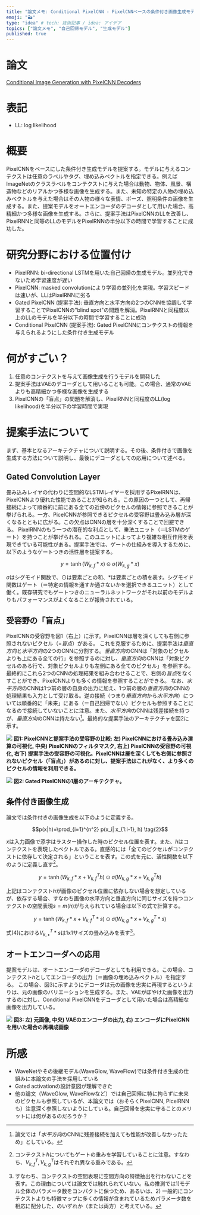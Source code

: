 ```yaml
---
title: "論文メモ: Conditional PixelCNN - PixelCNNベースの条件付き画像生成モデル"
emoji: "🏜"
type: "idea" # tech: 技術記事 / idea: アイデア
topics: ["論文メモ", "自己回帰モデル", "生成モデル"]
published: true
---
```


# 論文

[Conditional Image Generation with PixelCNN Decoders](https://arxiv.org/abs/1606.05328)

# 表記

* LL: log likelihood

# 概要

PixelCNNをベースにした条件付き生成モデルを提案する。モデルに与えるコンテクストは任意のラベルやタグ、埋め込みベクトルを指定できる。例えばImageNetのクラスラベルをコンテクストに与えた場合は動物、物体、風景、構造物などのリアルかつ多様な画像を生成する。また、未知の特定の人物の埋め込みベクトルを与えた場合はその人物の様々な表情、ポーズ、照明条件の画像を生成する。また、提案モデルをオートエンコーダのデコーダとして用いた場合、高精細かつ多様な画像を生成する。さらに、提案手法はPixelCNNのLLを改善し、PixelRNNと同等のLLのモデルをPixelRNNの半分以下の時間で学習することに成功した。

# 研究分野における位置付け

* PixelRNN: bi-directional LSTMを用いた自己回帰の生成モデル。並列化できないため学習速度が遅い
* PixelCNN: masked convolutionにより学習の並列化を実現。学習スピードは速いが、LLはPixelRNNに劣る
* Gated PixelCNN (提案手法): 垂直方向と水平方向の2つのCNNを協調して学習することでPixelCNNの"blind spot"の問題を解消。PixelRNNと同程度以上のLLのモデルを半分以下の時間で学習することに成功
* Conditional PixelCNN (提案手法): Gated PixelCNNにコンテクストの情報を与えられるようにした条件付き生成モデル

# 何がすごい？

1. 任意のコンテクストを与えて画像生成を行うモデルを開発した
2. 提案手法はVAEのデコーダとして用いることも可能。この場合、通常のVAEよりも高精細かつ多様な画像を生成する
3. PixelCNNの「盲点」の問題を解消し、PixelRNNと同程度のLL(log likelihood)を半分以下の学習時間で実現

# 提案手法について

まず、基本となるアーキテクチャについて説明する。その後、条件付きで画像を生成する方法について説明し、最後にデコーダとしての応用について述べる。

## Gated Convolution Layer

畳み込みレイヤの代わりに空間的なLSTMレイヤーを採用するPixelRNNは、PixelCNNより優れた性能であることが知られる。この原因の一つとして、再帰接続によって順番的に前にある全ての近傍のピクセルの情報に参照できることが挙げられる。一方、PicelCNNが参照できるピクセルの受容野は畳み込み層が深くなるとともに広がる。この欠点はCNNの層を十分深くすることで回避できる。
PixelRNNのもう一つの潜在的な利点として、乗法ユニット（＝LSTMのゲート）を持つことが挙げられる。このユニットによってより複雑な相互作用を表現できている可能性がある。提案手法では、ゲートの仕組みを導入するために、以下のようなゲートつきの活性層を提案する。

$$y=\tanh {(W_{k, f} * x)} \odot \sigma(W_{k, g}* x) \tag{1}$$

$\sigma$はシグモイド関数で、$\odot$は要素ごとの和、$*$は要素ごとの積を表す。シグモイド関数はゲート（＝特定の情報を通すか通さないかを選択できるユニット）として働く。既存研究でもゲートつきのニューラルネットワークがそれ以前のモデルよりもパフォーマンスがよくなることが報告されている。

## 受容野の「盲点」

PixelCNNの受容野を図1（右上）に示す。PixelCNNは層を深くしても右側に参照されないピクセル（=*盲点*）がある。
これを克服するために、提案手法は*垂直方向*と*水平方向*の2つのCNNに分割する。*垂直方向*のCNNは「対象のピクセルよりも上にある全ての行」を参照するのに対し、*垂直方向*のCNNは「対象ピクセルのある行で、対象ピクセルよりも左側にある全てのピクセル」を参照する。最終的にこれら2つのCNNの処理結果を組み合わせることで、右側の*盲点*をなくすことができ、PixelCNNよりも多くの情報を参照することができる。
なお、*水平方向*のCNNは1つ前の層の自身の出力に加え、1つ前の層の*垂直方向*のCNNの処理結果も入力として受け取る。逆の接続（つまり*垂直方向*から*水平方向*）については順番的に「未来」にある（＝自己回帰でない）ピクセルも参照することになるので接続していないことに注意。また、*水平方向*のCNNは残差接続を持つが、*垂直方向*のCNNは持たない[^1]。最終的な提案手法のアーキテクチャを図2に示す。

[^1]: 論文では「*水平方向*のCNNに残差接続を加えても性能が改善しなかったため」としている。

![](https://storage.googleapis.com/zenn-user-upload/830ec9c478e8-20220806.png)
**図1: PixelCNNと提案手法の受容野の比較: 左) PixelCNNにおける畳み込み演算の可視化, 中央) PixelCNNのフィルタマスク, 右上) PixelCNNの受容野の可視化, 右下) 提案手法の受容野の可視化。PixelCNNは層を深くしても右側に参照されないピクセル（「盲点」）があるのに対し、提案手法はこれがなく、より多くのピクセルの情報を利用できる。**

![](https://storage.googleapis.com/zenn-user-upload/0468ca6c25a6-20220806.png)
**図2: Gated PixelCNNの1層のアーキテクチャ。**

## 条件付き画像生成

論文では条件付きの画像生成を以下のように定義する。

$$p(x|h)=\prod_{i=1}^{n^2} p(x_i| x_{1:i-1}, h) \tag{2}$$

$x$は入力画像で添字はラスター操作した時のピクセル位置を表す。また、$h$はコンテクストを表現したベクトルである。直感的には「全てのピクセルがコンテクストに依存して決定される」ということを表す。この式を元に、活性関数を以下のように定義し直す[^2]。

$$y=\tanh(W_{k, f} * x + V^T_{k, f}h) \odot \sigma(W_{k, g} * x + V^T_{k, g}h) \tag{3}$$

上記はコンテクスト$h$が画像のピクセル位置に依存しない場合を想定しているが、依存する場合、すなわち画像の水平方向と垂直方向に同じサイズを持つコンテクストの空間表現$s=m(h)$が与えられている場合は以下の式で計算する。

$$y=\tanh(W_{k, f} * x + V^T_{k, f} * s) \odot \sigma(W_{k, g} * x + V^T_{k, g} * s) \tag{4}$$

式(4)における$V^T_{k, \bullet}*s$は1x1サイズの畳み込みを表す[^3]。

[^2]: コンテクスト$h$についてもゲートの重みを学習していることに注意。すなわち、$V^T_{k, f}, V^T_{k, g}$はそれぞれ異なる重みである。
[^3]: すなわち、コンテクストの空間表現に空間方向の特徴抽出を行わないことを表す。この理由については論文では触れられていない。私の推測では1)モデル全体のパラメータ数をコンパクトに保つため、あるいは、2) 一般的にコンテクストよりも特徴マップに多くの情報が含まれているためパラメータ数を相応に配分した、のいずれか（または両方）と考えている。

## オートエンコーダへの応用

提案モデルは、オートエンコーダのデコーダとしても利用できる。この場合、コンテクスト$h$としてエンコーダの出力（＝画像の埋め込みベクトル）を指定する。
この場合、図3に示すようにデコーダは元の画像を忠実に再現するというよりは、元の画像のバリエーションを生成する。また、VAEがぼやけた画像を出力するのに対し、Conditional PixelCNNをデコーダとして用いた場合は高精細な画像を出力している。

![](https://storage.googleapis.com/zenn-user-upload/6c11d69d86b6-20220806.png)
**図3: 左) 元画像, 中央) VAEのエンコーダの出力, 右) エンコーダにPixelCNNを用いた場合の再構成画像**

# 所感

* WaveNetやその後継モデル(WaveGlow, WaveFlow)では条件付き生成の仕組みに本論文の手法を採用している
* Gated activationの設計意図が理解できた
* 他の論文（WaveGlow, WaveFlowなど）では自己回帰に特に拘らずに未来のピクセルも参照しているが、本論文では（おそらくPixelCNN, PicelRNNも）注意深く参照しないようにしている。自己回帰を忠実に守ることのメリットには何があるのだろうか？
